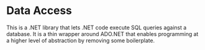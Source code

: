 # Data Access

This is a .NET library that lets .NET code execute SQL queries against a database.
It is a thin wrapper around ADO.NET that enables programming at a higher level of abstraction by removing some boilerplate.